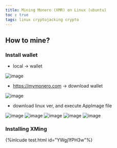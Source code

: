 ```yaml
---
title: Mining Monero (XMR) on Linux (ubuntu)
toc : true
tags: linux cryptojacking crypto
---
```


## How to mine?

### Install wallet
* local -> wallet

![image](https://user-images.githubusercontent.com/67637935/152490466-cd1458a2-1341-4c94-99e2-d31a7c913a8b.png)

* https://mymonero.com -> download wallet

![image](https://user-images.githubusercontent.com/67637935/152490570-677bd8eb-c958-407b-8765-df09e3141bb4.png)

* download linux ver, and execute AppImage file

![image](https://user-images.githubusercontent.com/67637935/152490653-8576e8b2-6221-498c-a28b-45beb2f7a482.png)
![image](https://user-images.githubusercontent.com/67637935/152490693-0b63d323-a6de-47f2-8367-02ff9b99433d.png)
![image](https://user-images.githubusercontent.com/67637935/152490723-429ff27e-cb99-45dd-be44-ab5ea9f392ea.png)
![image](https://user-images.githubusercontent.com/67637935/152490740-9c1eedbc-c915-4b0e-8eec-622367b3b814.png)
![image](https://user-images.githubusercontent.com/67637935/152490766-0500eafb-5450-449a-8a08-5d550212f343.png)

### Installing XMing

{%inlcude test.html id="YWgj1fPH3w"%}
